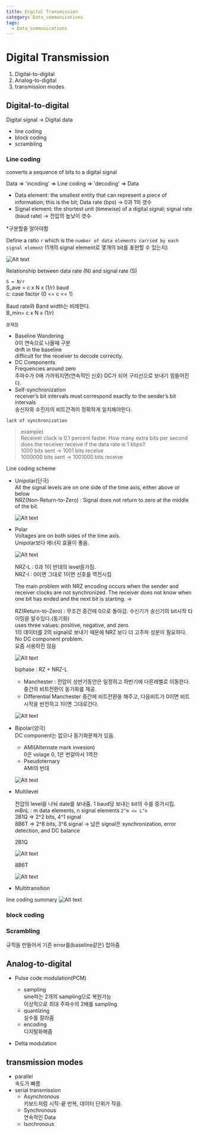 ```yaml
---
title: Digital Transmission
category: Data_communications
tags:
  - Data_communications
---
```


# Digital Transmission

1. Digital-to-digital
2. Analog-to-digital
3. transmission modes

## Digital-to-digital

Digital signal -> Digital data

- line coding
- block coding
- scrambling

### Line coding

converts a sequence of bits to a digital signal

Data => 'incoding' => Line coding => 'decoding' => Data

- Data element: the smallest entity that can represent a piece of information; this is the bit; Data rate (bps) -> 0과 1의 갯수
- Signal element: the shortest unit (timewise) of a digital signal; signal rate (baud rate) -> 전압의 높낮이 갯수

*구분할줄 알아야함

Define a ratio `r` which is the `number of data elements carried by each signal element` (1개의 signal element로 몇개의 bit를 표현할 수 있는지)

![Alt text](/assets/img/line_coding1.jpg)

Relationship between data rate (N) and signal rate (S)

`S = N/r`  
S_ave = c x N x (1/r) baud  
c: case factor (0 <= c <= 1)

Baud rate와 Band width는 비례한다.  
B_min= c x N x (1/r)

`문제점`

- Baseline Wandering  
  0이 연속으로 나올때 구분  
  drift in the baseline  
  difficult for the receiver to decode correctly.
- DC Components  
  Frequencies around zero  
  주파수가 0에 가까워지면(연속적인 신호) DC가 되어 구리선으로 보내기 힘들어진다.
- Self-synchronization  
  receiver’s bit intervals must correspond exactly to the sender’s bit intervals  
  송신자와 수진자의 비트간격이 정확하게 일치해야한다.

`lack of synchronization`
>example)  
>Receiver clock is 0.1 percent faster.
>How many extra bits per second does the receiver receive if the data rate is 1 kbps?  
>1000 bits sent -> 1001 bits receive  
>1000000 bits sent -> 1001000 bits receive

Line coding scheme

- Unipolar(단극)  
  All the signal levels are on one side of the time axis, either above or below  
  NRZ(Non-Return-to-Zero) : Signal does not return to zero at the middle of the bit.

  ![Alt text](/assets/img/unipolar.jpg)

- Polar  
  Voltages are on both sides of the time axis.  
  Unipolar보다 에너지 효율이 좋음.

  ![Alt text](/assets/img/polar.jpg)

  NRZ-L : 0과 1이 반대의 level을가짐.  
  NRZ-I : 0이면 그대로 1이면 신호를 역전시킴

  The main problem with NRZ encoding occurs when the sender and receiver clocks are not synchronized. The receiver does not know when one bit has ended and the next bit is starting. ->  

  RZ(Return-to-Zero) : 무조건 중간에 0으로 돌아감. 수신기가 송신기의 bit시작 타이밍을 알수있다.(동기화)  
  uses three values: positive, negative, and zero.  
  1의 데이터를 2의 signal로 보내기 때문에 NRZ 보다 더 고주파 성분이 필요하다.  
  No DC component problem.  
  요즘 사용하진 않음

  ![Alt text](/assets/img/RZ.jpg)  

  biphase : RZ + NRZ-L
  - Manchester : 전압이 상반기동안은 일정하고 하반기에 다른레벨로 이동한다. 중간의 비트전환이 동기화를 제공.
  - Differential Manchester
  중간에 비트전환을 해주고, 다음비트가 0이면 비트시작을 반전하고 1이면 그대로간다.

  ![Alt text](/assets/img/biphase.jpg)

- Bipolar(양극)  
  DC component는 없으나 동기화문제가 있음.
  - AMI(Alternate mark invesion)  
    0은 volage 0, 1은 번갈아서 1역전
  - Pseudoternary  
    AMI의 반대

  ![Alt text](/assets/img/bipolar.jpg)

- Multilevel

  전압의 level을 나눠 date를 보내줌. 1 baud당 보내는 bit의 수를 증가시킴.  
  mBnL : m data elements, n signal elements `2^m <= L^n`  
  2B1Q => 2^2 bits, 4^1 signal  
  8B6T => 2^8 bits, 3^6 signal -> 남은 signal은 synchronization, error detection, and DC balance

  2B1Q

  ![Alt text](/assets/img/2B1Q.jpg)

  8B6T

  ![Alt text](/assets/img/8B6T.jpg)

- Multitransition

line coding summary
![Alt text](/assets/img/line_coding2.jpg)

### block coding

### Scrambling

규칙을 만들어서 기존 error를(baseline같은) 잡아줌

## Analog-to-digital

- Pulse code modulation(PCM)  
  - sampling  
    sine파는 2개의 sampling으로 복원가능  
    이상적으로 최대 주파수의 2배를 sampling
  - quantizing  
    실수를 잘라줌
  - encoding  
    디지털화해줌

- Delta modulation

## transmission modes

- parallel  
  속도가 빠름
- serial transmission  
  - Asynchronous  
    키보드처럼 시작-끝 반복, 데이터 단위가 작음.
  - Synchronous  
    연속적인 Data
  - Isochronous